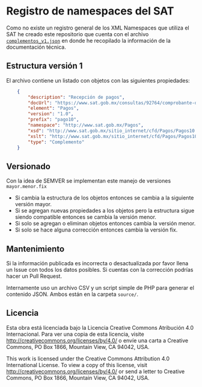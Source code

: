 # Registro de namespaces del SAT

Como no existe un registro general de los XML Namespaces que utiliza el SAT he creado este repositorio
que cuenta con el archivo [`complementos_v1.json`](complementos_v1.json) en donde he recopilado la
información de la documentación técnica.

## Estructura versión 1

El archivo contiene un listado con objetos con las siguientes propiedades:

```json
    {
        "description": "Recepción de pagos",
        "docUrl": "https://www.sat.gob.mx/consultas/92764/comprobante-de-recepcion-de-pagos",
        "element": "Pagos",
        "version": "1.0",
        "prefix": "pago10",
        "namespace": "http://www.sat.gob.mx/Pagos",
        "xsd": "http://www.sat.gob.mx/sitio_internet/cfd/Pagos/Pagos10.xsd",
        "xslt": "http://www.sat.gob.mx/sitio_internet/cfd/Pagos/Pagos10.xslt",
        "type": "Complemento"
    }
```

## Versionado

Con la idea de SEMVER se implementan este manejo de versiones `mayor.menor.fix`

- Si cambia la estructura de los objetos entonces se cambia a la siguiente versión mayor.
- Si se agregan nuevas propiedades a los objetos pero la estructura sigue siendo compatible entonces se cambia la versión menor.
- Si solo se agregan o eliminan objetos entonces cambia la versión menor.
- Si solo se hace alguna corrección entonces cambia la versión fix.

## Mantenimiento

Si la información publicada es incorrecta o desactualizada por favor llena un Issue con todos los datos posibles.
Si cuentas con la corrección podrías hacer un Pull Request.

Internamente uso un archivo CSV y un script simple de PHP para generar el contenido JSON. Ambos están en la carpeta `source/`.

## Licencia

Esta obra está licenciada bajo la Licencia Creative Commons Atribución 4.0 Internacional. Para ver una copia de esta licencia, visite <http://creativecommons.org/licenses/by/4.0/> o envíe una carta a Creative Commons, PO Box 1866, Mountain View, CA 94042, USA.

This work is licensed under the Creative Commons Attribution 4.0 International License. To view a copy of this license, visit <http://creativecommons.org/licenses/by/4.0/> or send a letter to Creative Commons, PO Box 1866, Mountain View, CA 94042, USA.
